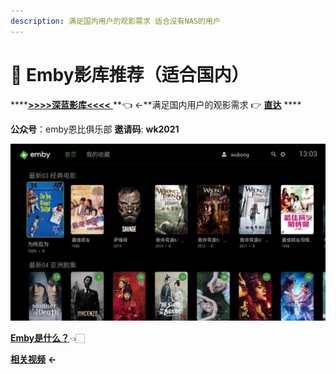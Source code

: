 ```yaml
---
description: 满足国内用户的观影需求 适合没有NAS的用户
---
```


# 💚 Emby影库推荐（适合国内）

  ****[**&gt;&gt;&gt;&gt;深蓝影库&lt;&lt;&lt;&lt;**  ](https://www.slyk.pro/index.html) **👈 ←**满足国内用户的观影需求  👉  [**直达**](https://www.slyk.pro/index.html) ****

 **公众号**：emby恩比俱乐部  **邀请码**:   **wk2021** 

![](.gitbook/assets/emby.jpeg)

[ **Emby是什么？**](e-mb-y.md)👈🏻

 [**相关视频**](https://www.youtube.com/watch?v=e2RrVi1Xn3s)    **←**

